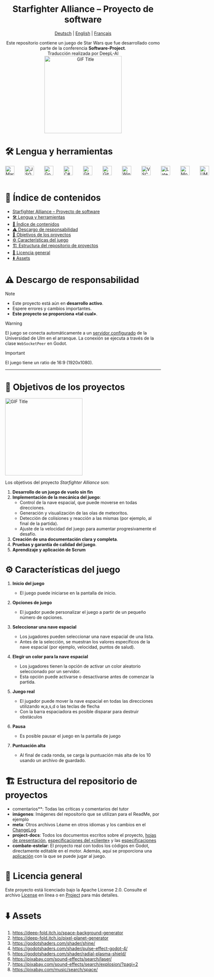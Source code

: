 <div align="center">

 # Starfighter Alliance – Proyecto de software

<p align="center">
  <a href="../../README.md">Deutsch</a> |
  <a href="README_EN.md">English</a> |
  <a href="/meta/readmes/README_FR.md">Français</a>
</p>

Este repositorio contiene un juego de Star Wars que fue desarrollado como parte de la conferencia **Software-Project**.  
Traducción realizada por DeepL-AI  
<img src="https://media.giphy.com/media/l2JeeNKZe8cAUkVIk/giphy.gif" alt="GIF Title" width="250">
</div>

# 🛠️ Lengua y herramientas
<div style="display: flex; flex-direction: row; gap: 20px;">
<a href="https://daringfireball.net/projects/markdown/" target="_blank">
  <img align="left" alt="Markdown" width="30px" style="padding-right:10px;" src="https://cdn.jsdelivr.net/gh/devicons/devicon@latest/icons/markdown/markdown-original.svg" />
</a>
<a href="https://www.json.org/json-en.html" target="_blank">
  <img align="left" alt="JSON" width="30px" style="padding-right:10px;" src="https://cdn.jsdelivr.net/gh/devicons/devicon@latest/icons/json/json-original.svg" />
</a>
<a href="https://godotengine.org/" target="_blank">
  <img align="left" alt="Godot" width="30px" style="padding-right:10px;" src="https://cdn.jsdelivr.net/gh/devicons/devicon@latest/icons/godot/godot-original.svg" />
</a>
<a href="https://learn.microsoft.com/en-us/dotnet/csharp/" target="_blank">
  <img align="left" alt="C#" width="30px" style="padding-right:10px;" src="https://cdn.jsdelivr.net/gh/devicons/devicon@latest/icons/csharp/csharp-original.svg" />
</a>
<a href="https://git-scm.com/" target="_blank">
  <img align="left" alt="Git" width="30px" style="padding-right:10px;" src="https://cdn.jsdelivr.net/gh/devicons/devicon@latest/icons/git/git-original.svg" />
</a>
<a href="https://about.gitlab.com/" target="_blank">
  <img align="left" alt="GitLab" width="30px" style="padding-right:10px;" src="https://cdn.jsdelivr.net/gh/devicons/devicon@latest/icons/gitlab/gitlab-original.svg" />
</a>
<a href="https://www.microsoft.com/en-us/windows/" target="_blank">
  <img align="left" alt="Windows" width="30px" style="padding-right:10px;" src="https://cdn.jsdelivr.net/gh/devicons/devicon@latest/icons/windows11/windows11-original.svg" />
</a>
<a href="https://code.visualstudio.com/" target="_blank">
  <img align="left" alt="VSCode" width="30px" style="padding-right:10px;" src="https://cdn.jsdelivr.net/gh/devicons/devicon@latest/icons/vscode/vscode-original.svg" />
</a>
<a href="https://www.latex-project.org/" target="_blank">
  <img align="left" alt="Latex" width="30px" style="padding-right:10px;" src="https://cdn.jsdelivr.net/gh/devicons/devicon@latest/icons/latex/latex-original.svg" />
</a>
<a href="https://moodle.uni-ulm.de/course/view.php?id=54123" target="_blank">
  <img align="left" alt="Moodle" width="30px" style="padding-right:10px;" src="https://cdn.jsdelivr.net/gh/devicons/devicon@latest/icons/moodle/moodle-original.svg" />
</a>
<a href="https://www.uml-diagrams.org/" target="_blank">
  <img align="left" alt="UML" width="30px" style="padding-right:10px;" src="https://cdn.jsdelivr.net/gh/devicons/devicon@latest/icons/unifiedmodelinglanguage/unifiedmodelinglanguage-original.svg" />
</a>

</div>
<br />

# 📖 Índice de contenidos

- [Starfighter Alliance – Proyecto de software](#starfighter-alliance--proyecto-de-software)
- [🛠️ Lengua y herramientas](#️-lengua-y-herramientas)
- [📖 Índice de contenidos](#-índice-de-contenidos)
- [⚠️ Descargo de responsabilidad](#️-descargo-de-responsabilidad)
- [🎯 Objetivos de los proyectos](#-objetivos-de-los-proyectos)
- [⚙️ Características del juego](#️-características-del-juego)
- [🏗️ Estructura del repositorio de proyectos](#️-estructura-del-repositorio-de-proyectos)
- [📜 Licencia general](#-licencia-general)
- [⬇️ Assets](#️-assets)
  
# ⚠️ Descargo de responsabilidad

>[!NOTE]
>- Este proyecto está aún en **desarrollo activo**.
>- Espere errores y cambios importantes.
>- **Este proyecto se proporciona «tal cual»**.   

> [!WARNING]
> El juego se conecta automáticamente a un [servidor configurado](https://softwaregrund.pro/jekt/) de la Universidad de Ulm en el arranque. La conexión se ejecuta a través de la clase `WebSocketPeer` en Godot.

>[!IMPORTANT]        
> El juego tiene un ratio de 16:9 (1920x1080).

---



# 🎯 Objetivos de los proyectos
<img src="https://media.giphy.com/media/yEIyJ1WCnGKRi/giphy.gif" alt="GIF Title" width="250">

Los objetivos del proyecto *Starfighter Alliance* son:
1. **Desarrollo de un juego de vuelo sin fin**
2. **Implementación de la mecánica del juego**:
   - Control de la nave espacial, que puede moverse en todas direcciones.
   - Generación y visualización de las olas de meteoritos.
   - Detección de colisiones y reacción a las mismas (por ejemplo, al final de la partida).
   - Ajuste de la velocidad del juego para aumentar progresivamente el desafío.
3. **Creación de una documentación clara y completa**.
4. **Pruebas y garantía de calidad del juego**.
5. **Aprendizaje y aplicación de Scrum**  
   

# ⚙️ Características del juego
1. **Inicio del juego**
   - El juego puede iniciarse en la pantalla de inicio.

2. **Opciones de juego**
   - El jugador puede personalizar el juego a partir de un pequeño número de opciones.

3. **Seleccionar una nave espacial**
   - Los jugadores pueden seleccionar una nave espacial de una lista.
   - Antes de la selección, se muestran los valores específicos de la nave espacial (por ejemplo, velocidad, puntos de salud).

4. **Elegir un color para la nave espacial**
   - Los jugadores tienen la opción de activar un color aleatorio seleccionado por un servidor.
   - Esta opción puede activarse o desactivarse antes de comenzar la partida.

5. **Juego real**
   - El jugador puede mover la nave espacial en todas las direcciones utilizando w,a,s,d o las teclas de flecha
   - Con la barra espaciadora es posible disparar para destruir obstáculos
6. **Pausa**
   - Es posible pausar el juego en la pantalla de juego
7. **Puntuación alta**
   - Al final de cada ronda, se carga la puntuación más alta de los 10 usando un archivo de guardado.


# 🏗️ Estructura del repositorio de proyectos
- comentarios**: Todas las críticas y comentarios del tutor
- **imágenes**: Imágenes del repositorio que se utilizan para el ReadMe, por ejemplo
- **meta**: Otros archivos Léame en otros idiomas y los cambios en el [ChangeLog](../changelogs/CHANGELOG_ES.md)
- **project-docs**: Todos los documentos escritos sobre el proyecto, [hojas de presentación](../../project-docs/Abgabe/Blätter), [especificaciones del «cliente»](../../project-docs/Lastenheft/lastenheft_starfighter_v2.pdf) y las [especificaciones](../../project-docs/Pflichtenheft/Pflichtenheftvorlage/pflichtenheft_starfighter.pdf)
- **combate-estelar**: El proyecto real con todos los códigos en Godot, directamente editable en el motor. Además, aquí se proporciona una [aplicación](<../../starfighter-alliance/Starfighter Alliance.exe>) con la que se puede jugar al juego.

# 📜 Licencia general
Este proyecto está licenciado bajo la Apache License 2.0. Consulte el archivo [License](http://www.apache.org/licenses/LICENSE-2.0) en línea o en [Project](../../LICENCE.md) para más detalles.

# ⬇️ Assets
1. https://deep-fold.itch.io/space-background-generator
2. https://deep-fold.itch.io/pixel-planet-generator
3. https://godotshaders.com/shader/shine/
4. https://godotshaders.com/shader/pulse-effect-godot-4/
5. https://godotshaders.com/shader/radial-plasma-shield/
6. https://pixabay.com/sound-effects/search/laser/
7. https://pixabay.com/sound-effects/search/explosion/?pagi=2
8. https://pixabay.com/music/search/space/